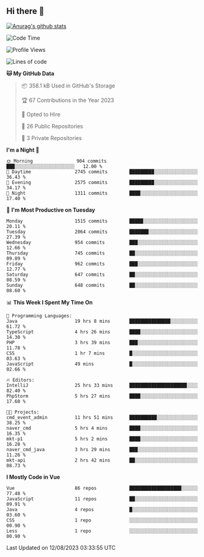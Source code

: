 ## Hi there 👋

[![Anurag's github stats](https://github-readme-stats.vercel.app/api?username=Songwonseok)](https://github.com/anuraghazra/github-readme-stats)



<!--START_SECTION:waka-->
![Code Time](http://img.shields.io/badge/Code%20Time-2%2C444%20hrs%2020%20mins-blue)

![Profile Views](http://img.shields.io/badge/Profile%20Views-0-blue)

![Lines of code](https://img.shields.io/badge/From%20Hello%20World%20I%27ve%20Written-35.0%20million%20lines%20of%20code-blue)

**🐱 My GitHub Data** 

> 📦 358.1 kB Used in GitHub's Storage 
 > 
> 🏆 67 Contributions in the Year 2023
 > 
> 💼 Opted to Hire
 > 
> 📜 26 Public Repositories 
 > 
> 🔑 3 Private Repositories 
 > 
**I'm a Night 🦉** 

```text
🌞 Morning                904 commits         ███░░░░░░░░░░░░░░░░░░░░░░   12.00 % 
🌆 Daytime                2745 commits        █████████░░░░░░░░░░░░░░░░   36.43 % 
🌃 Evening                2575 commits        █████████░░░░░░░░░░░░░░░░   34.17 % 
🌙 Night                  1311 commits        ████░░░░░░░░░░░░░░░░░░░░░   17.40 % 
```
📅 **I'm Most Productive on Tuesday** 

```text
Monday                   1515 commits        █████░░░░░░░░░░░░░░░░░░░░   20.11 % 
Tuesday                  2064 commits        ███████░░░░░░░░░░░░░░░░░░   27.39 % 
Wednesday                954 commits         ███░░░░░░░░░░░░░░░░░░░░░░   12.66 % 
Thursday                 745 commits         ██░░░░░░░░░░░░░░░░░░░░░░░   09.89 % 
Friday                   962 commits         ███░░░░░░░░░░░░░░░░░░░░░░   12.77 % 
Saturday                 647 commits         ██░░░░░░░░░░░░░░░░░░░░░░░   08.59 % 
Sunday                   648 commits         ██░░░░░░░░░░░░░░░░░░░░░░░   08.60 % 
```


📊 **This Week I Spent My Time On** 

```text
💬 Programming Languages: 
Java                     19 hrs 8 mins       ███████████████░░░░░░░░░░   61.72 % 
TypeScript               4 hrs 26 mins       ████░░░░░░░░░░░░░░░░░░░░░   14.30 % 
PHP                      3 hrs 39 mins       ███░░░░░░░░░░░░░░░░░░░░░░   11.78 % 
CSS                      1 hr 7 mins         █░░░░░░░░░░░░░░░░░░░░░░░░   03.63 % 
JavaScript               49 mins             █░░░░░░░░░░░░░░░░░░░░░░░░   02.66 % 

🔥 Editors: 
IntelliJ                 25 hrs 33 mins      █████████████████████░░░░   82.40 % 
PhpStorm                 5 hrs 27 mins       ████░░░░░░░░░░░░░░░░░░░░░   17.60 % 

🐱‍💻 Projects: 
cmd_event_admin          11 hrs 51 mins      ██████████░░░░░░░░░░░░░░░   38.25 % 
naver_cmd                5 hrs 4 mins        ████░░░░░░░░░░░░░░░░░░░░░   16.35 % 
mkt-p1                   5 hrs 2 mins        ████░░░░░░░░░░░░░░░░░░░░░   16.28 % 
naver_cmd_java           3 hrs 29 mins       ███░░░░░░░░░░░░░░░░░░░░░░   11.26 % 
mkt-api                  2 hrs 42 mins       ██░░░░░░░░░░░░░░░░░░░░░░░   08.73 % 
```

**I Mostly Code in Vue** 

```text
Vue                      86 repos            ███████████████████░░░░░░   77.48 % 
JavaScript               11 repos            ██░░░░░░░░░░░░░░░░░░░░░░░   09.91 % 
Java                     4 repos             █░░░░░░░░░░░░░░░░░░░░░░░░   03.60 % 
CSS                      1 repo              ░░░░░░░░░░░░░░░░░░░░░░░░░   00.90 % 
Less                     1 repo              ░░░░░░░░░░░░░░░░░░░░░░░░░   00.90 % 
```




 Last Updated on 12/08/2023 03:33:55 UTC
<!--END_SECTION:waka-->
